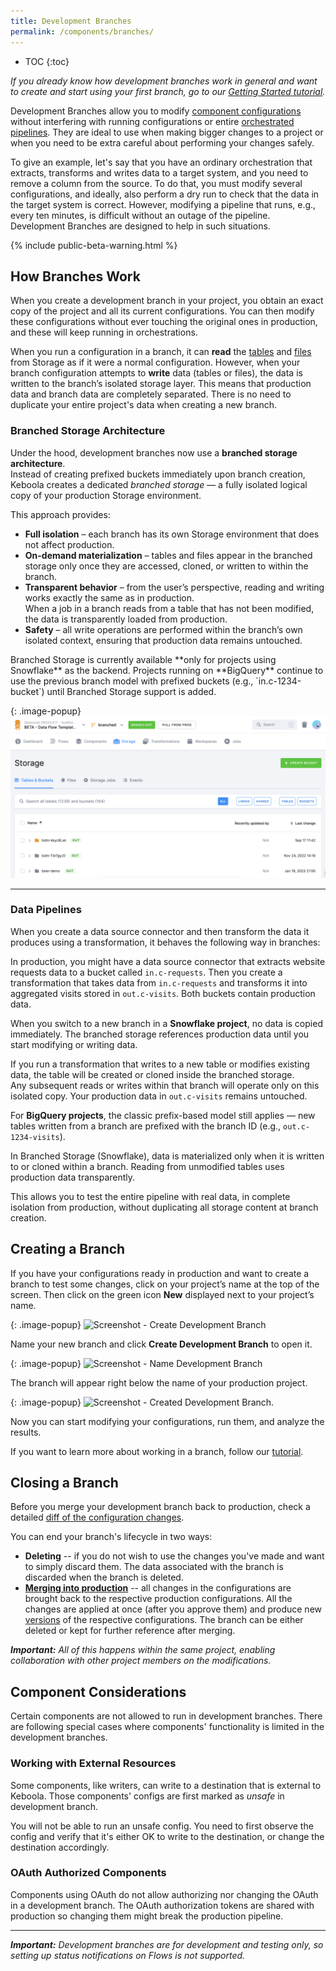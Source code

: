 ```yaml
---
title: Development Branches
permalink: /components/branches/
---
```


* TOC
{:toc}

*If you already know how development branches work in general and want to create and start using your first branch, 
go to our [Getting Started tutorial](/tutorial/branches/).*

Development Branches allow you to modify [component configurations](/components/) without interfering with running 
configurations or entire [orchestrated pipelines](/orchestrator/). They are ideal to use when making bigger changes 
to a project or when you need to be extra careful about performing your changes safely. 

To give an example, let's say that you have an ordinary orchestration that extracts, transforms and writes data 
to a target system, and you need to remove a column from the source. To do that, you must modify several configurations, 
and ideally, also perform a dry run to check that the data in the target system is correct. However, modifying a pipeline 
that runs, e.g., every ten minutes, is difficult without an outage of the pipeline. Development Branches are designed 
to help in such situations.

{% include public-beta-warning.html %}

## How Branches Work
When you create a development branch in your project, you obtain an exact copy of the project and all its current 
configurations. You can then modify these configurations without ever touching the original ones in production, 
and these will keep running in orchestrations. 

When you run a configuration in a branch, it can **read** the [tables](/storage/tables/) and [files](/storage/files/) 
from Storage as if it were a normal configuration. However, when your branch configuration attempts to **write** data
(tables or files), the data is written to the branch’s isolated storage layer. This means that production data and branch data
are completely separated. There is no need to duplicate your entire project's data when creating a new branch.

### Branched Storage Architecture

Under the hood, development branches now use a **branched storage architecture**.  
Instead of creating prefixed buckets immediately upon branch creation, Keboola creates a dedicated *branched storage* — 
a fully isolated logical copy of your production Storage environment.  

This approach provides:
- **Full isolation** – each branch has its own Storage environment that does not affect production.  
- **On-demand materialization** – tables and files appear in the branched storage only once they are accessed, cloned, or written to within the branch.  
- **Transparent behavior** – from the user’s perspective, reading and writing works exactly the same as in production.  
  When a job in a branch reads from a table that has not been modified, the data is transparently loaded from production.
- **Safety** – all write operations are performed within the branch’s own isolated context, ensuring that production data remains untouched.

<div class="alert alert-info" markdown="1">
Branched Storage is currently available **only for projects using Snowflake** as the backend.  
Projects running on **BigQuery** continue to use the previous branch model with prefixed buckets (e.g., `in.c-1234-bucket`) until Branched Storage support is added.
</div>

{: .image-popup}
![Screenshot - Branched Storage](branched_storage.png)

---

### Data Pipelines

When you create a data source connector and then transform the data it produces using a transformation, it behaves the following way in branches:

In production, you might have a data source connector that extracts website requests data to a bucket called `in.c-requests`. Then you create a transformation that takes data from `in.c-requests` and transforms it into aggregated visits stored in `out.c-visits`. Both buckets contain production data.

When you switch to a new branch in a **Snowflake project**, no data is copied immediately. The branched storage references production data until you start modifying or writing data.  

If you run a transformation that writes to a new table or modifies existing data, the table will be created or cloned inside the branched storage.  
Any subsequent reads or writes within that branch will operate only on this isolated copy. Your production data in `out.c-visits` remains untouched.

For **BigQuery projects**, the classic prefix-based model still applies — new tables written from a branch are prefixed with the branch ID (e.g., `out.c-1234-visits`).

<div class="alert alert-info" markdown="1">
In Branched Storage (Snowflake), data is materialized only when it is written to or cloned within a branch.  
Reading from unmodified tables uses production data transparently.
</div>

This allows you to test the entire pipeline with real data, in complete isolation from production, without duplicating all storage content at branch creation.

## Creating a Branch
If you have your configurations ready in production and want to create a branch to test some changes, click on your project’s name 
at the top of the screen. Then click on the green icon **New** displayed next to your project’s name.

{: .image-popup}
![Screenshot - Create Development Branch](/tutorial/branches/figures/08-create-dev-branch.png)

Name your new branch and click **Create Development Branch** to open it.

{: .image-popup}
![Screenshot - Name Development Branch](/tutorial/branches/figures/09-name-dev-branch.png)

The branch will appear right below the name of your production project.

{: .image-popup}
![Screenshot - Created Development Branch](/tutorial/branches/figures/10-dev-branch-created.png).

Now you can start modifying your configurations, run them, and analyze the results. 

If you want to learn more about working in a branch, follow our [tutorial](/tutorial/branches/).

## Closing a Branch
Before you merge your development branch back to production, check a detailed [diff of the configuration changes](/tutorial/branches/project-diff/). 

You can end your branch's lifecycle in two ways:

- **Deleting** -- if you do not wish to use the changes you've made and want to simply discard them. The data associated with the branch is discarded when the branch is deleted.
- [**Merging into production**](/tutorial/branches/merge-to-production/) -- all changes in the configurations are brought back to the respective production configurations. All the changes are applied at once (after you approve them) and produce new [versions](/components/#configuration-versions) of the respective configurations. The branch can be either deleted or kept for further reference after merging. 

***Important:** All of this happens within the same project, enabling collaboration with other project members on the modifications.*

## Component Considerations

Certain components are not allowed to run in development branches. There are following special cases where components' functionality is limited in the development branches.

### Working with External Resources

Some components, like writers, can write to a destination that is external to Keboola. Those components'
configs are first marked as *unsafe* in development branch.

You will not be able to run an unsafe config. You need to first observe the config and verify that it's either OK to
write to the destination, or change the destination accordingly.

### OAuth Authorized Components

Components using OAuth do not allow authorizing nor changing the OAuth in a development branch. The OAuth authorization tokens are shared with production so changing them might break the production pipeline.

*****

***Important:** Development branches are for development and testing only, so setting up status notifications on Flows is not supported.*
